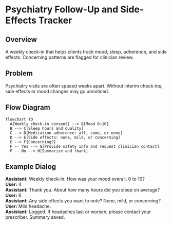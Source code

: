 # Psychiatry Follow-Up and Side-Effects Tracker

## Overview
A weekly check-in that helps clients track mood, sleep, adherence, and side effects. Concerning patterns are flagged for clinician review.

## Problem
Psychiatry visits are often spaced weeks apart. Without interim check-ins, side effects or mood changes may go unnoticed.

## Flow Diagram
```mermaid
flowchart TD
  A[Weekly check-in consent] --> B[Mood 0–10]
  B --> C[Sleep hours and quality]
  C --> D[Medication adherence: all, some, or none]
  D --> E[Side effects: none, mild, or concerning]
  E --> F{Concerning?}
  F -- Yes --> G[Provide safety info and request clinician contact]
  F -- No --> H[Summarize and thank]
```

## Example Dialog
**Assistant:** Weekly check-in. How was your mood overall, 0 to 10?  
**User:** 4  
**Assistant:** Thank you. About how many hours did you sleep on average?  
**User:** 6  
**Assistant:** Any side effects you want to note? None, mild, or concerning?  
**User:** Mild headache.  
**Assistant:** Logged. If headaches last or worsen, please contact your prescriber. Summary saved.

